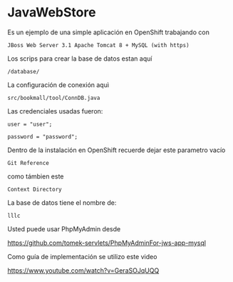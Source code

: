 # JavaWebStore

Es un ejemplo de una simple aplicación en OpenShift trabajando con 

`JBoss Web Server 3.1 Apache Tomcat 8 + MySQL (with https)`

Los scrips para crear la base de datos estan aquí

`/database/`

La configuración de conexión aquì
 
`src/bookmall/tool/ConnDB.java`

Las credenciales usadas fueron:

`user = "user";`

`password = "password";`

Dentro de la instalación en OpenShift recuerde dejar este parametro vacío

`Git Reference`

como támbien este

`Context Directory`

La base de datos tiene el nombre de:

`lllc`

Usted puede usar PhpMyAdmin desde

https://github.com/tomek-servlets/PhpMyAdminFor-jws-app-mysql

Como guía de implementación se utilizo este video

https://www.youtube.com/watch?v=GeraSOJqUQQ
